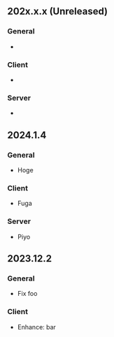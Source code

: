 ## 202x.x.x (Unreleased)

### General
-

### Client
-

### Server
-


## 2024.1.4
### General
- Hoge

### Client
- Fuga

### Server
- Piyo

## 2023.12.2

### General
- Fix foo

### Client
- Enhance: bar
